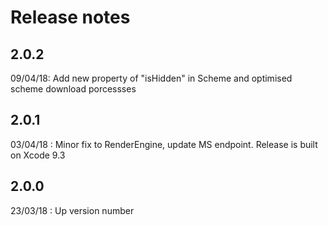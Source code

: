 # Release notes

## 2.0.2
09/04/18: Add new property of "isHidden" in Scheme and optimised scheme download porcessses

## 2.0.1
03/04/18 :  Minor fix to RenderEngine, update MS endpoint. Release is built on Xcode 9.3

## 2.0.0
23/03/18 : Up version number
